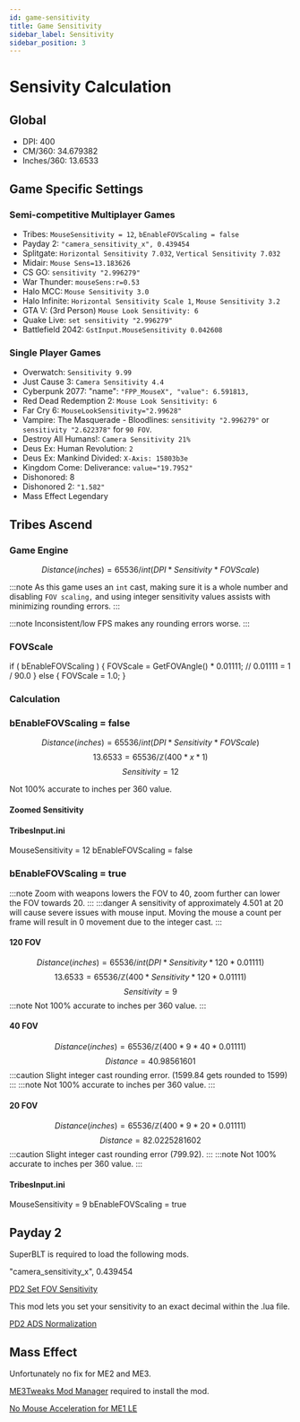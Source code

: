 ```yaml
---
id: game-sensitivity
title: Game Sensitivity
sidebar_label: Sensitivity
sidebar_position: 3
---
```


# Sensivity Calculation

## Global
- DPI: 400
- CM/360: 34.679382
- Inches/360: 13.6533

## Game Specific Settings
### Semi-competitive Multiplayer Games
- Tribes: `MouseSensitivity = 12`, `bEnableFOVScaling = false`
- Payday 2: `"camera_sensitivity_x", 0.439454`
- Splitgate: `Horizontal Sensitivity 7.032`, `Vertical Sensitivity 7.032`
- Midair: `Mouse Sens=13.183626`
- CS GO: `sensitivity "2.996279"`
- War Thunder: `mouseSens:r=0.53`
- Halo MCC: `Mouse Sensitivity 3.0`
- Halo Infinite: `Horizontal Sensitivity Scale 1`, `Mouse Sensitivity 3.2`
- GTA V: (3rd Person) `Mouse Look Sensitivity: 6`
- Quake Live: `set sensitivity "2.996279"`
- Battlefield 2042: `GstInput.MouseSensitivity 0.042608`

### Single Player Games
- Overwatch: `Sensitivity 9.99`
- Just Cause 3: `Camera Sensitivity 4.4`
- Cyberpunk 2077: "name": `"FPP_MouseX", "value": 6.591813,`
- Red Dead Redemption 2: `Mouse Look Sensitivity: 6`
- Far Cry 6: `MouseLookSensitivity="2.99628"`
- Vampire: The Masquerade - Bloodlines: `sensitivity "2.996279"` or `sensitivity "2.622378"` for `90 FOV`.
- Destroy All Humans!: `Camera Sensitivity 21%`
- Deus Ex: Human Revolution: `2`
- Deus Ex: Mankind Divided: `X-Axis: 15803b3e`
- Kingdom Come: Deliverance: `value="19.7952"`
- Dishonored: 8
- Dishonored 2: `"1.582"`
- Mass Effect Legendary

## Tribes Ascend
### Game Engine
$$
Distance (inches) = 65536 / int(DPI * Sensitivity * FOVScale)
$$

:::note
As this game uses an `int` cast, making sure it is a whole number and disabling `FOV scaling,` and using integer sensitivity values assists with minimizing rounding errors.
:::

:::note
Inconsistent/low FPS makes any rounding errors worse.
:::
### FOVScale
if ( bEnableFOVScaling )
{
    FOVScale = GetFOVAngle() * 0.01111; // 0.01111 = 1 / 90.0
}
else
{
    FOVScale = 1.0;
}

### Calculation
### bEnableFOVScaling = false
$$
Distance (inches) = 65536 / int(DPI * Sensitivity * FOVScale)
$$
$$
13.6533 = 65536 / \mathbb{Z}(400 * x * 1) 
$$
$$
Sensitivity = 12
$$

Not 100% accurate to inches per 360 value.
#### Zoomed Sensitivity

#### TribesInput.ini
MouseSensitivity = 12
bEnableFOVScaling = false

### bEnableFOVScaling = true
:::note
Zoom with weapons lowers the FOV to 40, zoom further can lower the FOV towards 20.
:::
:::danger
A sensitivity of approximately 4.501 at 20 will cause severe issues with mouse input. Moving the mouse a count per frame will result in 0 movement due to the integer cast.
:::
#### 120 FOV
$$
Distance (inches) = 65536 / int(DPI * Sensitivity * 120 * 0.01111)
$$
$$
13.6533 = 65536 / \mathbb{Z}(400 * Sensitivity * 120 * 0.01111)
$$
$$
Sensitivity = 9
$$
:::note
Not 100% accurate to inches per 360 value.
:::
#### 40 FOV
$$
Distance (inches) = 65536 / \mathbb{Z}(400 * 9 * 40 * 0.01111)
$$
$$
Distance = 40.98561601
$$
:::caution
Slight integer cast rounding error. (1599.84 gets rounded to 1599)
:::
:::note
Not 100% accurate to inches per 360 value. 
:::
#### 20 FOV
$$
Distance (inches) = 65536 / \mathbb{Z}(400 * 9 * 20 * 0.01111)
$$
$$
Distance = 82.0225281602
$$
:::caution
Slight integer cast rounding error (799.92).
:::
:::note
Not 100% accurate to inches per 360 value.
:::
#### TribesInput.ini
MouseSensitivity = 9
bEnableFOVScaling = true

## Payday 2
SuperBLT is required to load the following mods.

"camera_sensitivity_x", 0.439454

[PD2 Set FOV Sensitivity](https://github.com/Skwuruhl/pd2-set-fov-sensitivity)

This mod lets you set your sensitivity to an exact decimal within the .lua file.

[PD2 ADS Normalization](https://github.com/Skwuruhl/pd2-ads-normalization)

## Mass Effect
Unfortunately no fix for ME2 and ME3.

[ME3Tweaks Mod Manager](https://www.nexusmods.com/masseffectlegendaryedition/mods/2) required to install the mod.

[No Mouse Acceleration for ME1 LE](https://www.nexusmods.com/masseffectlegendaryedition/mods/319?tab=description)
